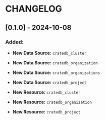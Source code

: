 CHANGELOG
=========

## [0.1.0] - 2024-10-08

### Added:

* **New Data Source:** `cratedb_cluster`
* **New Data Source:** `cratedb_organization`
* **New Data Source:** `cratedb_organizations`
* **New Data Source:** `cratedb_project`

* **New Resource:** `cratedb_cluster`
* **New Resource:** `cratedb_organization`
* **New Resource:** `cratedb_project`
